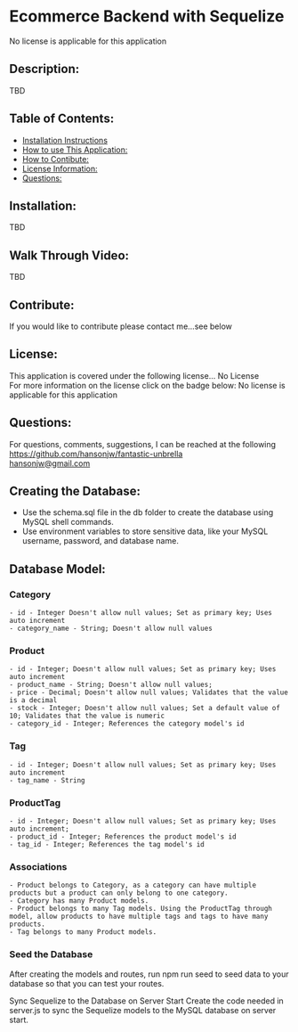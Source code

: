 # Ecommerce Backend with Sequelize  
  No license is applicable for this application

  ## Description:  
  TBD

  ## Table of Contents:
  * [Installation Instructions](#Installation:)
  * [How to use This Application:](#How-To:)
  * [How to Contibute:](#Contibute:)
  * [License Information:](#License:)
  * [Questions:](#Questions:)
  
  <a name="Installation:"></a>
  ## Installation:  
  TBD
  
  <a name="How-To:"></a>
  ## Walk Through Video:  
  TBD

  <a name="Contribute:"></a>
  ## Contribute:  
  If you would like to contribute please contact me...see below

  <a name="License:"></a>
  ## License:  
  This application is covered under the following license...
  No License  
  For more information on the license click on the badge below:
  No license is applicable for this application
  
  <a name="Questions:"></a>
  ## Questions:  
  For questions, comments, suggestions, I can be reached at the following  
  https://github.com/hansonjw/fantastic-unbrella  
  hansonjw@gmail.com

  ## Creating the Database:
  - Use the schema.sql file in the db folder to create the database using MySQL shell commands.
  - Use environment variables to store sensitive data, like your MySQL username, password, and database name.
  
  ## Database Model:
  ### Category

    - id - Integer Doesn't allow null values; Set as primary key; Uses auto increment
    - category_name - String; Doesn't allow null values

  ### Product

    - id - Integer; Doesn't allow null values; Set as primary key; Uses auto increment
    - product_name - String; Doesn't allow null values;
    - price - Decimal; Doesn't allow null values; Validates that the value is a decimal
    - stock - Integer; Doesn't allow null values; Set a default value of 10; Validates that the value is numeric
    - category_id - Integer; References the category model's id

  ### Tag

    - id - Integer; Doesn't allow null values; Set as primary key; Uses auto increment
    - tag_name - String

  ### ProductTag

    - id - Integer; Doesn't allow null values; Set as primary key; Uses auto increment; 
    - product_id - Integer; References the product model's id
    - tag_id - Integer; References the tag model's id


  ### Associations

    - Product belongs to Category, as a category can have multiple products but a product can only belong to one category.
    - Category has many Product models.
    - Product belongs to many Tag models. Using the ProductTag through model, allow products to have multiple tags and tags to have many products.
    - Tag belongs to many Product models.

  ### Seed the Database
  After creating the models and routes, run npm run seed to seed data to your database so that you can test your routes.

  Sync Sequelize to the Database on Server Start
  Create the code needed in server.js to sync the Sequelize models to the MySQL database on server start.